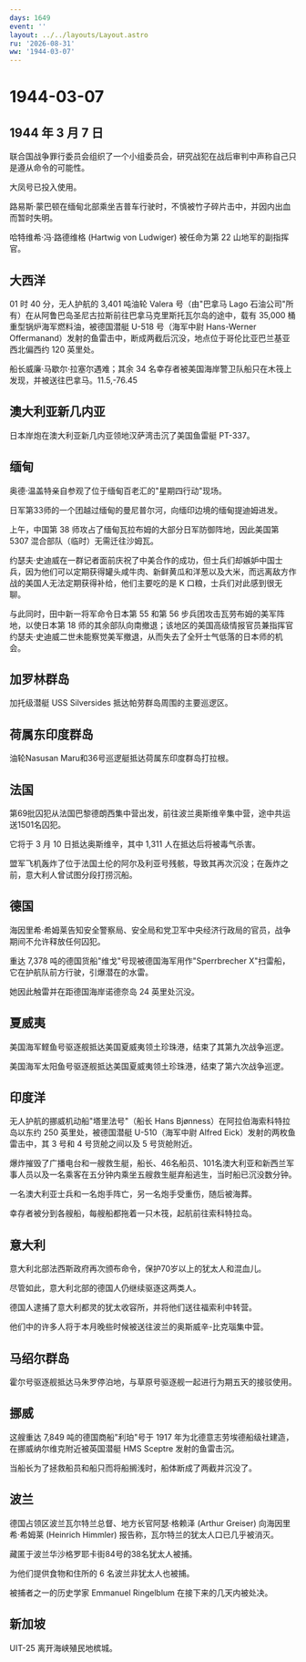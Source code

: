 ```yaml
---
days: 1649
event: ''
layout: ../../layouts/Layout.astro
ru: '2026-08-31'
ww: '1944-03-07'
---
```


# 1944-03-07

## 1944 年 3 月 7 日

联合国战争罪行委员会组织了一个小组委员会，研究战犯在战后审判中声称自己只是遵从命令的可能性。

大凤号已投入使用。

路易斯·蒙巴顿在缅甸北部乘坐吉普车行驶时，不慎被竹子碎片击中，并因内出血而暂时失明。

哈特维希·冯·路德维格 (Hartwig von Ludwiger) 被任命为第 22
山地军的副指挥官。

## 大西洋

01 时 40 分，无人护航的 3,401 吨油轮 Valera 号（由"巴拿马 Lago
石油公司"所有）在从阿鲁巴岛圣尼古拉斯前往巴拿马克里斯托瓦尔岛的途中，载有
35,000 桶重型锅炉海军燃料油，被德国潜艇 U-518 号（海军中尉 Hans-Werner
Offermanand）发射的鱼雷击中，断成两截后沉没，地点位于哥伦比亚巴兰基亚西北偏西约
120 英里处。

船长威廉·马歇尔·拉塞尔遇难；其余 34
名幸存者被美国海岸警卫队船只在木筏上发现，并被送往巴拿马。11.5,-76.45

## 澳大利亚新几内亚

日本岸炮在澳大利亚新几内亚领地汉萨湾击沉了美国鱼雷艇 PT-337。

## 缅甸

奥德·温盖特亲自参观了位于缅甸百老汇的"星期四行动"现场。

日军第33师的一个团越过缅甸的曼尼普尔河，向缅印边境的缅甸提迪姆进发。

上午，中国第 38 师攻占了缅甸瓦拉布姆的大部分日军防御阵地，因此美国第
5307 混合部队（临时）无需迁往沙姆瓦。

约瑟夫·史迪威在一群记者面前庆祝了中美合作的成功，但士兵们却嫉妒中国士兵，因为他们可以定期获得罐头咸牛肉、新鲜黄瓜和洋葱以及大米，而远离敌方作战的美国人无法定期获得补给，他们主要吃的是
K 口粮，士兵们对此感到很无聊。

与此同时，田中新一将军命令日本第 55 和第 56
步兵团攻击瓦劳布姆的美军阵地，以使日本第 18
师的其余部队向南撤退；该地区的美国高级情报官员兼指挥官约瑟夫·史迪威二世未能察觉美军撤退，从而失去了全歼士气低落的日本师的机会。

## 加罗林群岛

加托级潜艇 USS Silversides 抵达帕劳群岛周围的主要巡逻区。

## 荷属东印度群岛

油轮Nasusan Maru和36号巡逻艇抵达荷属东印度群岛打拉根。

## 法国

第69批囚犯从法国巴黎德朗西集中营出发，前往波兰奥斯维辛集中营，途中共运送1501名囚犯。

它将于 3 月 10 日抵达奥斯维辛，其中 1,311 人在抵达后将被毒气杀害。

盟军飞机轰炸了位于法国土伦的阿尔及利亚号残骸，导致其再次沉没；在轰炸之前，意大利人曾试图分段打捞沉船。

## 德国

海因里希·希姆莱告知安全警察局、安全局和党卫军中央经济行政局的官员，战争期间不允许释放任何囚犯。

重达 7,378 吨的德国货船"维戈"号现被德国海军用作"Sperrbrecher
X"扫雷船，它在护航队前方行驶，引爆潜在的水雷。

她因此触雷并在距德国海岸诺德奈岛 24 英里处沉没。

## 夏威夷

美国海军鲣鱼号驱逐舰抵达美国夏威夷领土珍珠港，结束了其第九次战争巡逻。

美国海军太阳鱼号驱逐舰抵达美国夏威夷领土珍珠港，结束了第六次战争巡逻。

## 印度洋

无人护航的挪威机动船"塔里法号"（船长 Hans
Bjønness）在阿拉伯海索科特拉岛以东约 250 英里处，被德国潜艇
U-510（海军中尉 Alfred Eick）发射的两枚鱼雷击中，其 3 号和 4
号货舱之间以及 5 号货舱附近。

爆炸摧毁了广播电台和一艘救生艇，船长、46名船员、101名澳大利亚和新西兰军事人员以及一名乘客在五分钟内乘坐五艘救生艇弃船逃生，当时船已沉没数分钟。

一名澳大利亚士兵和一名炮手阵亡，另一名炮手受重伤，随后被海葬。

幸存者被分到各艘船，每艘船都拖着一只木筏，起航前往索科特拉岛。

## 意大利

意大利北部法西斯政府再次颁布命令，保护70岁以上的犹太人和混血儿。

尽管如此，意大利北部的德国人仍继续驱逐这两类人。

德国人逮捕了意大利都灵的犹太收容所，并将他们送往福索利中转营。

他们中的许多人将于本月晚些时候被送往波兰的奥斯威辛-比克瑙集中营。

## 马绍尔群岛

霍尔号驱逐舰抵达马朱罗停泊地，与草原号驱逐舰一起进行为期五天的接驳使用。

## 挪威

这艘重达 7,849 吨的德国商船"利珀"号于 1917
年为北德意志劳埃德船级社建造，在挪威纳尔维克附近被英国潜艇 HMS Sceptre
发射的鱼雷击沉。

当船长为了拯救船员和船只而将船搁浅时，船体断成了两截并沉没了。

## 波兰

德国占领区波兰瓦尔特兰总督、地方长官阿瑟·格赖泽 (Arthur Greiser)
向海因里希·希姆莱 (Heinrich Himmler)
报告称，瓦尔特兰的犹太人口已几乎被消灭。

藏匿于波兰华沙格罗耶卡街84号的38名犹太人被捕。

为他们提供食物和住所的 6 名波兰非犹太人也被捕。

被捕者之一的历史学家 Emmanuel Ringelblum 在接下来的几天内被处决。

## 新加坡

UIT-25 离开海峡殖民地槟城。